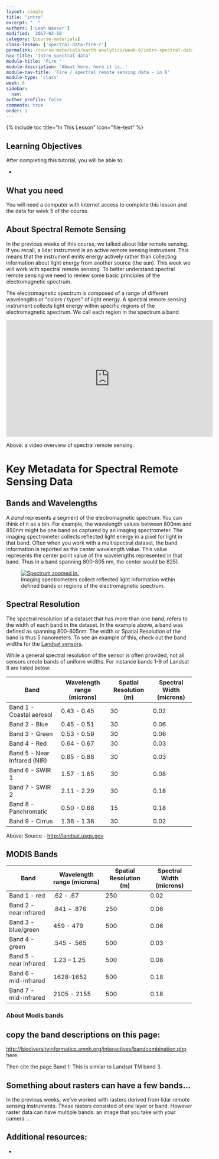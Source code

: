 ```yaml
---
layout: single
title: "intro"
excerpt: ". "
authors: ['Leah Wasser']
modified: '2017-02-18'
category: [course-materials]
class-lesson: ['spectral-data-fire-r']
permalink: /course-materials/earth-analytics/week-6/intro-spectral-data-r/
nav-title: 'Intro spectral data'
module-title: 'Fire '
module-description: 'About here. here it is. '
module-nav-title: 'Fire / spectral remote sensing data - in R'
module-type: 'class'
week: 6
sidebar:
  nav:
author_profile: false
comments: true
order: 1
---
```


{% include toc title="In This Lesson" icon="file-text" %}

<div class='notice--success' markdown="1">

## <i class="fa fa-graduation-cap" aria-hidden="true"></i> Learning Objectives

After completing this tutorial, you will be able to:

*

## <i class="fa fa-check-square-o fa-2" aria-hidden="true"></i> What you need

You will need a computer with internet access to complete this lesson and the data for week 5 of the course.


</div>



## About Spectral Remote Sensing

In the previous weeks of this course, we talked about lidar remote sensing. If
you recall, a lidar instrument is an active remote sensing instrument. This means
that the instrument emits energy actively rather than collecting information about
light energy from another source (the sun). This week we will work with spectral
remote sensing. To better understand spectral remote sensing we need to review
some basic principles of the electromagnetic spectrum.

The electromagnetic spectrum is composed of a range of different wavelengths or
"colors / types" of light energy. A spectral remote sensing instrument collects
light energy within specific regions of the electromagnetic spectrum. We call each
region in the spectrum a band.

<iframe width="560" height="315" src="https://www.youtube.com/embed/3iaFzafWJQE?rel=0" frameborder="0" allowfullscreen></iframe>

Above: a video overview of spectral remote sensing.

# Key Metadata for Spectral Remote Sensing Data

## Bands and Wavelengths

A *band* represents a segment of the electromagnetic spectrum. You can think of it
as a bin. For example, the wavelength values between 800nm and 850nm might be one
band as captured by an imaging spectrometer. The imaging spectrometer collects
reflected light energy in a pixel for light in that band. Often when you work
with a multispectral dataset, the band information is reported as the center
wavelength value. This value represents the center point value of the wavelengths
represented in that  band. Thus in a band spanning 800-805 nm, the center would
be 825).

<figure>
    <a href="{{ site.baseurl }}/images/course-materials/earth-analytics/week-6/spectrumZoomed.png">
    <img src="{{ site.baseurl }}/images/course-materials/earth-analytics/week-6/spectrumZoomed.png" alt="Spectrum zoomed in."></a>
    <figcaption>Imaging spectrometers collect reflected light information within defined bands or regions of the electromagnetic spectrum.</figcaption>
</figure>

## Spectral Resolution
The spectral resolution of a dataset that has more than one band, refers to the width of each band in the dataset. In the example above, a band was defined as spanning 800-805nm. The width or Spatial Resolution of the band is thus 5 nanometers. To see an example of this, check out the band widths for the <a href="http://landsat.usgs.gov/band_designations_landsat_satellites.php" target="_blank">Landsat sensors</a>.


While a general spectral resolution of the sensor is often provided, not all
sensors create bands of uniform widths. For instance bands 1-9 of Landsat 8 are
listed below:


| Band | Wavelength range (microns) | Spatial Resolution (m) | Spectral Width (microns)|
|-------------------------------------|------------------|--------------------|----------------|
| Band 1 - Coastal aerosol | 0.43 - 0.45 | 30 | 0.02 |
| Band 2 - Blue | 0.45 - 0.51 | 30 | 0.06 |
| Band 3 - Green | 0.53 - 0.59 | 30 | 0.06 |
| Band 4 - Red | 0.64 - 0.67 | 30 | 0.03 |
| Band 5 - Near Infrared (NIR) | 0.85 - 0.88 | 30 | 0.03 |
| Band 6 - SWIR 1 | 1.57 - 1.65 | 30 | 0.08  |
| Band 7 - SWIR 2 | 2.11 - 2.29 | 30 | 0.18 |
| Band 8 - Panchromatic | 0.50 - 0.68 | 15 | 0.18 |
| Band 9 - Cirrus | 1.36 - 1.38 | 30 | 0.02 |


Above: Source - <a href="http://landsat.usgs.gov" target="_blank">http://landsat.usgs.gov</a>

## MODIS Bands

| Band | Wavelength range (microns) | Spatial Resolution (m) | Spectral Width (microns)|
|-------------------------------------|------------------|--------------------|----------------|
| Band 1 - red | .62 - .67 | 250 | 0.02 |
| Band 2 - near infrared | .841 - .876 | 250 | 0.06 |
| Band 3 -  blue/green | 459 - 479 | 500 | 0.06 |
| Band 4 - green | .545 - .565 | 500 | 0.03 |
| Band 5 - near infrared  | 1.23 – 1.25 | 500 | 0.08  |
| Band 6 - mid-infrared | 1628–1652 | 500 | 0.18 |
| Band 7 - mid-infrared | 2105 - 2155 | 500 | 0.18 |

### About Modis bands

## copy the band descriptions on this page:

http://biodiversityinformatics.amnh.org/interactives/bandcombination.php here:

Then cite the page
Band 1: This is similar to Landsat TM band 3.


## Something about rasters can have a few bands...

In the previous weeks, we've worked with rasters derived from lidar remote sensing
instruments. These rasters consisted of one layer or band. However raster data can
have multiple bands. an image that you take with your camera ...


<div class="notice--info" markdown="1">

## Additional resources:

*

</div>
